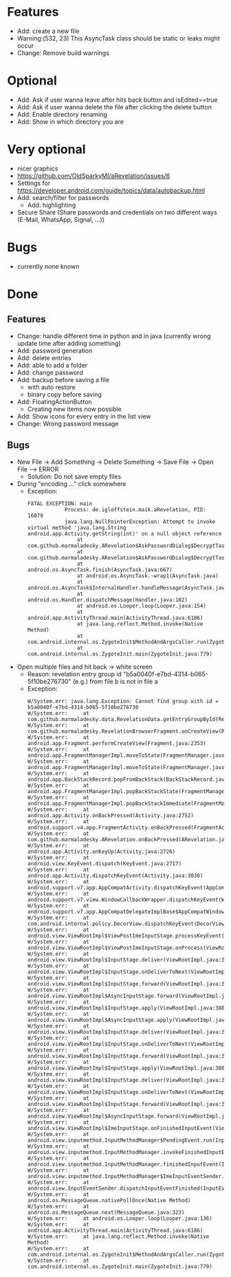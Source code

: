 # Features
* Add: create a new file
* Warning:(532, 23) This AsyncTask class should be static or leaks might occur
* Change: Remove build warnings

# Optional
* Add: Ask if user wanna leave after hits back button and isEdited==true
* Add: Ask if user wanna delete the file after clicking the delete button
* Add: Enable directory renaming
* Add: Show in which directory you are

# Very optional
* nicer graphics
* https://github.com/OldSparkyMI/aRevelation/issues/6
* Settings for https://developer.android.com/guide/topics/data/autobackup.html
* Add: search/filter for passwords
  * Add: highlighting
* Secure Share (Share passwords and credentials on two different ways (E-Mail, WhatsApp, Signal, ...))  

# Bugs
* currently none known

# Done
## Features
* Change: handle different time in python and in java (currently wrong update time after adding something)
* Add: password generation
* Add: delete entries
* Add: able to add a folder
* Add: change password
* Add: backup before saving a file
  * with auto restore
  * binary copy before saving
* Add: FloatingActionButton
  * Creating new items now possible
* Add: Show icons for every entry in the list view
* Change: Wrong password message
## Bugs
* New File -> Add Something -> Delete Something -> Save File -> Open File --> ERROR
  * Solution: Do not save empty files
* During "encoding ..." click somewhere
  * Exception:
    ```
    FATAL EXCEPTION: main
                Process: de.igloffstein.maik.aRevelation, PID: 16079
                java.lang.NullPointerException: Attempt to invoke virtual method 'java.lang.String android.app.Activity.getString(int)' on a null object reference
                    at com.github.marmaladesky.ARevelation$AskPasswordDialog$DecryptTask.onPostExecute(ARevelation.java:386)
                    at com.github.marmaladesky.ARevelation$AskPasswordDialog$DecryptTask.onPostExecute(ARevelation.java:325)
                    at android.os.AsyncTask.finish(AsyncTask.java:667)
                    at android.os.AsyncTask.-wrap1(AsyncTask.java)
                    at android.os.AsyncTask$InternalHandler.handleMessage(AsyncTask.java:684)
                    at android.os.Handler.dispatchMessage(Handler.java:102)
                    at android.os.Looper.loop(Looper.java:154)
                    at android.app.ActivityThread.main(ActivityThread.java:6186)
                    at java.lang.reflect.Method.invoke(Native Method)
                    at com.android.internal.os.ZygoteInit$MethodAndArgsCaller.run(ZygoteInit.java:889)
                    at com.android.internal.os.ZygoteInit.main(ZygoteInit.java:779)
    ```
* Open multiple files and hit back -> white screen
  * Reason: revelation entry group id "b5a0040f-e7bd-4314-b065-5f10be276730" (e.g.) from file b is not in file a
  * Exception:
    ```
    W/System.err: java.lang.Exception: Cannot find group with id = b5a0040f-e7bd-4314-b065-5f10be276730
    W/System.err:     at com.github.marmaladesky.data.RevelationData.getEntryGroupById(RevelationData.java:107)
    W/System.err:     at com.github.marmaladesky.RevelationBrowserFragment.onCreateView(RevelationBrowserFragment.java:43)
    W/System.err:     at android.app.Fragment.performCreateView(Fragment.java:2353)
    W/System.err:     at android.app.FragmentManagerImpl.moveToState(FragmentManager.java:995)
    W/System.err:     at android.app.FragmentManagerImpl.moveToState(FragmentManager.java:1171)
    W/System.err:     at android.app.BackStackRecord.popFromBackStack(BackStackRecord.java:1750)
    W/System.err:     at android.app.FragmentManagerImpl.popBackStackState(FragmentManager.java:1637)
    W/System.err:     at android.app.FragmentManagerImpl.popBackStackImmediate(FragmentManager.java:579)
    W/System.err:     at android.app.Activity.onBackPressed(Activity.java:2752)
    W/System.err:     at android.support.v4.app.FragmentActivity.onBackPressed(FragmentActivity.java:175)
    W/System.err:     at com.github.marmaladesky.ARevelation.onBackPressed(ARevelation.java:178)
    W/System.err:     at android.app.Activity.onKeyUp(Activity.java:2726)
    W/System.err:     at android.view.KeyEvent.dispatch(KeyEvent.java:2717)
    W/System.err:     at android.app.Activity.dispatchKeyEvent(Activity.java:3030)
    W/System.err:     at android.support.v7.app.AppCompatActivity.dispatchKeyEvent(AppCompatActivity.java:534)
    W/System.err:     at android.support.v7.view.WindowCallbackWrapper.dispatchKeyEvent(WindowCallbackWrapper.java:58)
    W/System.err:     at android.support.v7.app.AppCompatDelegateImplBase$AppCompatWindowCallbackBase.dispatchKeyEvent(AppCompatDelegateImplBase.java:316)
    W/System.err:     at com.android.internal.policy.DecorView.dispatchKeyEvent(DecorView.java:322)
    W/System.err:     at android.view.ViewRootImpl$ViewPostImeInputStage.processKeyEvent(ViewRootImpl.java:4337)
    W/System.err:     at android.view.ViewRootImpl$ViewPostImeInputStage.onProcess(ViewRootImpl.java:4308)
    W/System.err:     at android.view.ViewRootImpl$InputStage.deliver(ViewRootImpl.java:3859)
    W/System.err:     at android.view.ViewRootImpl$InputStage.onDeliverToNext(ViewRootImpl.java:3912)
    W/System.err:     at android.view.ViewRootImpl$InputStage.forward(ViewRootImpl.java:3878)
    W/System.err:     at android.view.ViewRootImpl$AsyncInputStage.forward(ViewRootImpl.java:4005)
    W/System.err:     at android.view.ViewRootImpl$InputStage.apply(ViewRootImpl.java:3886)
    W/System.err:     at android.view.ViewRootImpl$AsyncInputStage.apply(ViewRootImpl.java:4062)
    W/System.err:     at android.view.ViewRootImpl$InputStage.deliver(ViewRootImpl.java:3859)
    W/System.err:     at android.view.ViewRootImpl$InputStage.onDeliverToNext(ViewRootImpl.java:3912)
    W/System.err:     at android.view.ViewRootImpl$InputStage.forward(ViewRootImpl.java:3878)
    W/System.err:     at android.view.ViewRootImpl$InputStage.apply(ViewRootImpl.java:3886)
    W/System.err:     at android.view.ViewRootImpl$InputStage.deliver(ViewRootImpl.java:3859)
    W/System.err:     at android.view.ViewRootImpl$InputStage.onDeliverToNext(ViewRootImpl.java:3912)
    W/System.err:     at android.view.ViewRootImpl$InputStage.forward(ViewRootImpl.java:3878)
    W/System.err:     at android.view.ViewRootImpl$AsyncInputStage.forward(ViewRootImpl.java:4038)
    W/System.err:     at android.view.ViewRootImpl$ImeInputStage.onFinishedInputEvent(ViewRootImpl.java:4199)
    W/System.err:     at android.view.inputmethod.InputMethodManager$PendingEvent.run(InputMethodManager.java:2400)
    W/System.err:     at android.view.inputmethod.InputMethodManager.invokeFinishedInputEventCallback(InputMethodManager.java:1964)
    W/System.err:     at android.view.inputmethod.InputMethodManager.finishedInputEvent(InputMethodManager.java:1955)
    W/System.err:     at android.view.inputmethod.InputMethodManager$ImeInputEventSender.onInputEventFinished(InputMethodManager.java:2377)
    W/System.err:     at android.view.InputEventSender.dispatchInputEventFinished(InputEventSender.java:141)
    W/System.err:     at android.os.MessageQueue.nativePollOnce(Native Method)
    W/System.err:     at android.os.MessageQueue.next(MessageQueue.java:323)
    W/System.err:     at android.os.Looper.loop(Looper.java:136)
    W/System.err:     at android.app.ActivityThread.main(ActivityThread.java:6186)
    W/System.err:     at java.lang.reflect.Method.invoke(Native Method)
    W/System.err:     at com.android.internal.os.ZygoteInit$MethodAndArgsCaller.run(ZygoteInit.java:889)
    W/System.err:     at com.android.internal.os.ZygoteInit.main(ZygoteInit.java:779)
    ```  